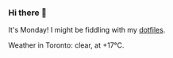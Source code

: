 ### Hi there :wave:

It's Monday! I might be fiddling with my [dotfiles](https://github.com/bewuethr/dotfiles).

Weather in Toronto: clear, at +17°C.
